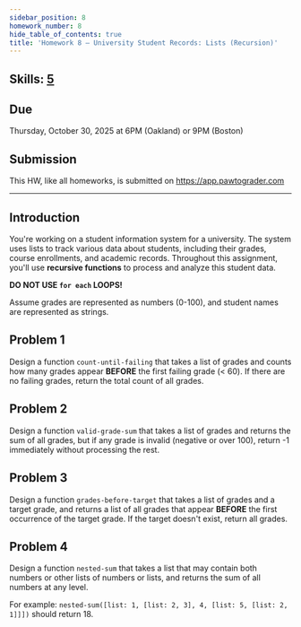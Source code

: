 ```yaml
---
sidebar_position: 8
homework_number: 8
hide_table_of_contents: true
title: 'Homework 8 — University Student Records: Lists (Recursion)'
---
```


## Skills: [5](</skills/#(5)>)

## Due

Thursday, October 30, 2025 at 6PM (Oakland) or 9PM (Boston)

## Submission

This HW, like all homeworks, is submitted on https://app.pawtograder.com

______________________________________________________________________

## Introduction

You're working on a student information system for a university. The system uses lists to track various data about students, including their grades, course enrollments, and academic records. Throughout this assignment, you'll use **recursive functions** to process and analyze this student data.

**DO NOT USE `for each` LOOPS!**

Assume grades are represented as numbers (0-100), and student names are represented as strings.

## Problem 1

Design a function `count-until-failing` that takes a list of grades and counts how many grades appear **BEFORE** the first failing grade (< 60). If there are no failing grades, return the total count of all grades.

## Problem 2

Design a function `valid-grade-sum` that takes a list of grades and returns the sum of all grades, but if any grade is invalid (negative or over 100), return -1 immediately without processing the rest.

## Problem 3

Design a function `grades-before-target` that takes a list of grades and a target grade, and returns a list of all grades that appear **BEFORE** the first occurrence of the target grade. If the target doesn't exist, return all grades.

## Problem 4

Design a function `nested-sum` that takes a list that may contain both numbers
or other lists of numbers or lists, and returns the sum of all numbers at any
level.

For example: `nested-sum([list: 1, [list: 2, 3], 4, [list: 5, [list: 2, 1]]])` should return 18.
